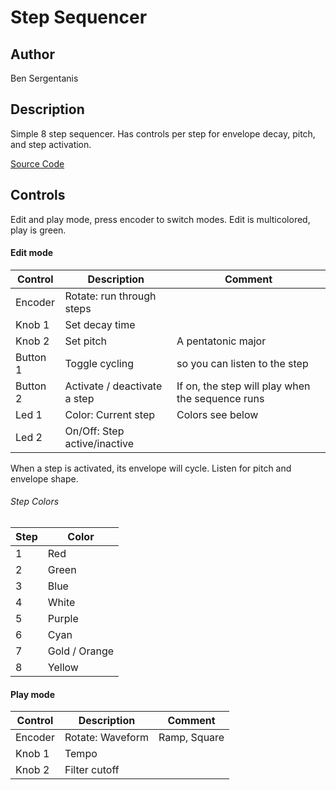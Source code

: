 # Step Sequencer

## Author

Ben Sergentanis


## Description
Simple 8 step sequencer. Has controls per step for envelope decay, pitch, and step activation.

[Source Code](https://github.com/electro-smith/DaisyExamples/tree/master/pod/StepSequencer)

## Controls
Edit and play mode, press encoder to switch modes. Edit is multicolored, play is green.

#### Edit mode
| Control | Description | Comment |
| --- | --- | --- |
| Encoder | Rotate: run through steps | |
| Knob 1 | Set decay time | |
| Knob 2 | Set pitch | A pentatonic major |
| Button 1 | Toggle cycling | so you can listen to the step |
| Button 2 | Activate / deactivate a step | If on, the step will play when the sequence runs |
| Led 1 | Color: Current step | Colors see below |
| Led 2 | On/Off: Step active/inactive | |

When a step is activated, its envelope will cycle. Listen for pitch and envelope shape.

###### Step Colors
| Step | Color |
| --- | --- |
| 1 | Red |
| 2 | Green |
| 3 | Blue |
| 4 | White |
| 5 | Purple |
| 6 | Cyan |
| 7 | Gold / Orange |
| 8 | Yellow |


#### Play mode
| Control | Description | Comment |
| --- | --- | --- |
| Encoder | Rotate: Waveform | Ramp, Square |
| Knob 1 | Tempo | |
| Knob 2 | Filter cutoff |  |


